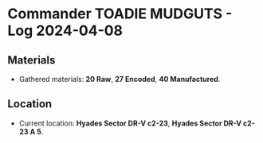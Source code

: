 # Commander TOADIE MUDGUTS - Log 2024-04-08

## Materials
- Gathered materials: **20 Raw**, **27 Encoded**, **40 Manufactured**.

## Location
- Current location: **Hyades Sector DR-V c2-23**, **Hyades Sector DR-V c2-23 A 5**.

